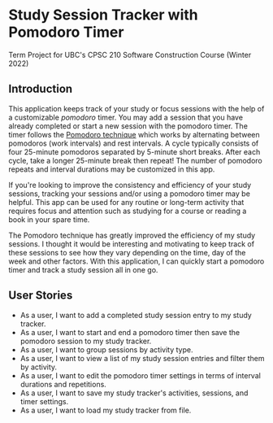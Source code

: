 # Study Session Tracker with Pomodoro Timer

Term Project for UBC's CPSC 210 Software Construction Course (Winter 2022)

## Introduction
This application keeps track of your study or focus sessions with the help of a customizable *pomodoro* timer. 
You may add a session that you have already completed or start a new session with the pomodoro timer. 
The timer follows the [Pomodoro technique](https://en.wikipedia.org/wiki/Pomodoro_Technique) which works by alternating 
between pomodoros (work intervals) and rest intervals. A cycle typically consists of four 25-minute pomodoros separated 
by 5-minute short breaks. After each cycle, take a longer 25-minute break then repeat! The number of pomodoro repeats 
and interval durations may be customized in this app.

If you're looking to improve the consistency and efficiency of your study sessions, tracking your sessions and/or using 
a pomodoro timer may be helpful. This app can be used for any routine or long-term activity that requires 
focus and attention such as studying for a course or reading a book in your spare time.

The Pomodoro technique has greatly improved the efficiency of my study sessions. I thought it would be interesting and 
motivating to keep track of these sessions to see how they vary depending on the time, day of the week and other factors.
With this application, I can quickly start a pomodoro timer and track a study session all in one go. 

## User Stories
- As a user, I want to add a completed study session entry to my study tracker.
- As a user, I want to start and end a pomodoro timer then save the pomodoro session to my study tracker.
- As a user, I want to group sessions by activity type.
- As a user, I want to view a list of my study session entries and filter them by activity.
- As a user, I want to edit the pomodoro timer settings in terms of interval durations and repetitions.
- As a user, I want to save my study tracker's activities, sessions, and timer settings.
- As a user, I want to load my study tracker from file.

<!-- ## Phase 4: Task 2
Fri Apr 01 12:32:46 PDT 2022  
Viewed all sessions

Fri Apr 01 12:32:54 PDT 2022  
Session added to study tracker

Fri Apr 01 12:32:57 PDT 2022  
Activity added to study tracker

Fri Apr 01 12:33:06 PDT 2022  
Pomodoro session added to study tracker

Fri Apr 01 12:33:08 PDT 2022  
Viewed all sessions

Fri Apr 01 12:33:09 PDT 2022  
Viewed sessions filtered by activity

Fri Apr 01 12:33:15 PDT 2022  
Session removed from study tracker

## Phase 4: Task 3
Ways to refactor:
- AddSessionPanel and ViewSessionsPanel both have fields for StudyTrackerGUI and ActivityComboBox. 
Duplication can be reduced by creating an abstract class with those two fields and have AddSessionPanel and  ViewSessionsPanel extend it.
- Currently, StudyTrackerGUI has an association with AddPomodoroSessionPanel (APSP) so it can check for changes in 
the APSP timer settings then update its tracker's timer settings. I can remove this association to reduce coupling by adding a 
PropertyChangeListener to the APSP. This listener will listen to any changes in the APSP timer settings and update the tracker's timer settings if required.
 -->
